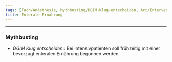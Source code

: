 ```yaml
---
tags: [Fach/Anästhesie, Mythbusting/DGIM-Klug-entscheiden, Art/Intervention/Therapie, Mythbusting/DGIM-Klug-entscheiden]
title: Enterale Ernährung
---
```

---
### Mythbusting
- *DGIM Klug entscheiden*:: Bei Intensivpatienten soll frühzeitig mit einer bevorzugt enteralen Ernährung begonnen werden.
